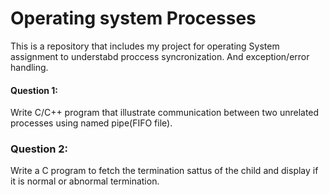 
# Operating system Processes

This is a repository that includes my project for operating System assignment to understabd proccess syncronization. And exception/error handling.



#### Question 1: 
Write C/C++ program that illustrate communication between two unrelated processes using named pipe(FIFO file).

### Question 2: 
Write a C program to fetch the termination sattus of the child and display if it is normal or abnormal termination.
